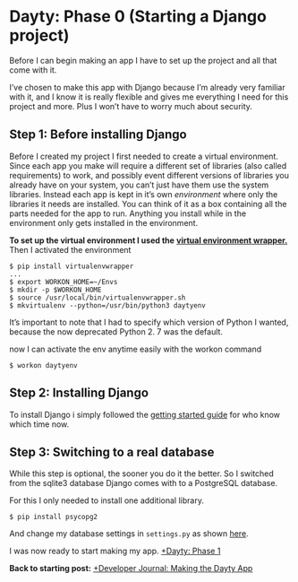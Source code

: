 # Dayty: Phase 0 (Starting a Django project)
Before I can begin making an app I have to set up the project and all that come with it. 

I’ve chosen to make this app with Django because I’m already very familiar with it, and I know it is really flexible and gives me everything I need for this project and more. Plus I won’t have to worry much about security.


## Step 1: Before installing Django

Before I created my project I first needed to create a virtual environment. Since each app you make will require a different set of libraries (also called requirements) to work, and possibly event different versions of libraries you already have on your system, you can’t just have them use the system libraries. Instead each app is kept in it’s own *environment* where only the libraries it needs are installed. You can think of it as a box containing all the parts needed for the app to run. Anything you install while in the environment only gets installed in the environment.

**To set up the virtual environment I used the** [**virtual environment wrapper.**](https://virtualenvwrapper.readthedocs.io/en/latest/)
Then I activated the environment

    $ pip install virtualenvwrapper
    ...
    $ export WORKON_HOME=~/Envs
    $ mkdir -p $WORKON_HOME
    $ source /usr/local/bin/virtualenvwrapper.sh
    $ mkvirtualenv --python=/usr/bin/python3 daytyenv

It’s important to note that I had to specify which version of Python I wanted, because the now deprecated Python 2. 7 was the default. 
 
 now I can activate the env anytime easily with the workon command

    $ workon daytyenv
## Step 2: Installing Django

To install Django i simply followed the [getting started guide](https://www.djangoproject.com/start/) for who know which time now. 


## Step 3: Switching to a real database

While this step is optional, the sooner you do it the better. So I switched from the sqlite3 database Django comes with to a PostgreSQL database. 

For this I only needed to install one additional library. 

    $ pip install psycopg2

And change my database settings in `settings.py` as shown [here](https://docs.djangoproject.com/en/3.0/ref/settings/#databases).

I was now ready to start making my app.
[+Dayty: Phase 1](/stories/Dayty_Phase_1.html) 


**Back to starting post:**
[+Developer Journal: Making the Dayty App](/stories/Developer_Journal_Making_the_Dayty_App.html) 

